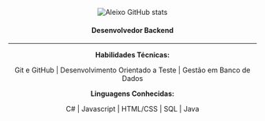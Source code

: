 <div align="center">
  
  <img>![Aleixo GitHub stats](https://github-readme-stats.vercel.app/api?username=Diego-Aleixo-EM&show_icons=true&count_private=true&theme=dark&hide=stars,prs,issues,contribs)</img>

#### Desenvolvedor Backend

----

**Habilidades Técnicas:**

Git e GitHub | Desenvolvimento Orientado a Teste | Gestão em Banco de Dados

**Linguagens Conhecidas:**

C# | Javascript | HTML/CSS | SQL | Java

</div>
